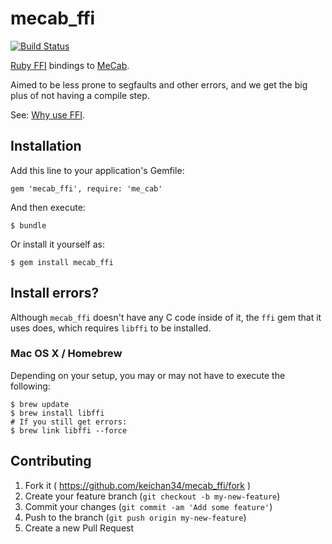 # mecab_ffi

[![Build Status](https://travis-ci.org/keichan34/mecab_ffi.svg?branch=master)](https://travis-ci.org/keichan34/mecab_ffi)

[Ruby FFI](https://github.com/ffi/ffi) bindings to [MeCab](https://code.google.com/p/mecab/).

Aimed to be less prone to segfaults and other errors, and we get the big plus of not having a compile step.

See: [Why use FFI](https://github.com/ffi/ffi/wiki/why-use-ffi).

## Installation

Add this line to your application's Gemfile:

    gem 'mecab_ffi', require: 'me_cab'

And then execute:

    $ bundle

Or install it yourself as:

    $ gem install mecab_ffi

## Install errors?

Although `mecab_ffi` doesn't have any C code inside of it, the `ffi` gem that it uses does, which requires `libffi` to be installed.

### Mac OS X / Homebrew

Depending on your setup, you may or may not have to execute the following:

```
$ brew update
$ brew install libffi
# If you still get errors:
$ brew link libffi --force
```

## Contributing

1. Fork it ( https://github.com/keichan34/mecab_ffi/fork )
2. Create your feature branch (`git checkout -b my-new-feature`)
3. Commit your changes (`git commit -am 'Add some feature'`)
4. Push to the branch (`git push origin my-new-feature`)
5. Create a new Pull Request
